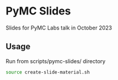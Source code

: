 # PyMC Slides

Slides for PyMC Labs talk in October 2023

## Usage

Run from scripts/pymc-slides/ directory

```bash
source create-slide-material.sh
```